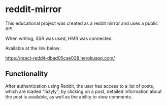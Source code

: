 # reddit-mirror

This educational project was created as a reddit mirror and uses a public API.

When writing, SSR was used, HMR was connected.

Available at the link below:

https://react-reddit-dbad05cae038.herokuapp.com/

## Functionality

After authentication using Reddit, the user has access to a list of posts, which are loaded “lazyly”; by clicking on a post, detailed information about the post is available, as well as the ability to view comments.
